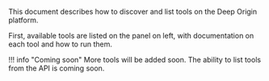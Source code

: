 This document describes how to discover and list tools on the Deep Origin platform. 

First, available tools are listed on the panel on left, with documentation on each tool and how to run them. 

!!! info "Coming soon"
    More tools will be added soon. The ability to list tools from the API is coming soon.
